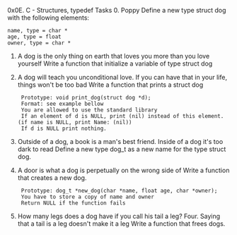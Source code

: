 0x0E. C - Structures, typedef
Tasks
0. Poppy
	Define a new type struct dog with the following elements:

	name, type = char *
	age, type = float
	owner, type = char *
1. A dog is the only thing on earth that loves you more than you love yourself
	Write a function that initialize a variable of type struct dog
2. A dog will teach you unconditional love. If you can have that in your life, things won't be too bad
	Write a function that prints a struct dog

		Prototype: void print_dog(struct dog *d);
		Format: see example bellow
		You are allowed to use the standard library
		If an element of d is NULL, print (nil) instead of this element. (if name is NULL, print Name: (nil))
		If d is NULL print nothing.
3. Outside of a dog, a book is a man's best friend. Inside of a dog it's too dark to read
	Define a new type dog_t as a new name for the type struct dog.
4. A door is what a dog is perpetually on the wrong side of
	Write a function that creates a new dog.

		Prototype: dog_t *new_dog(char *name, float age, char *owner);
		You have to store a copy of name and owner
		Return NULL if the function fails
5. How many legs does a dog have if you call his tail a leg? Four. Saying that a tail is a leg doesn't make it a leg
	Write a function that frees dogs.
